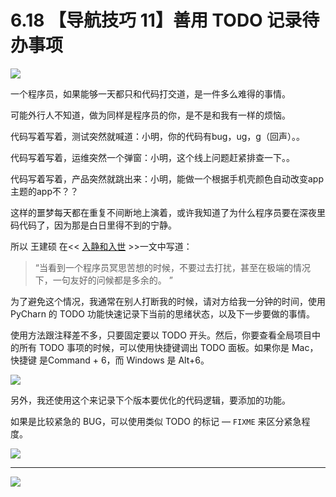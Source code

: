 # 6.18 【导航技巧 11】善用 TODO 记录待办事项

![](http://image.iswbm.com/20200804124133.png)

一个程序员，如果能够一天都只和代码打交道，是一件多么难得的事情。

可能外行人不知道，做为同样是程序员的你，是不是和我有一样的烦恼。

代码写着写着，测试突然就喊道：小明，你的代码有bug，ug，g（回声）。。

代码写着写着，运维突然一个弹窗：小明，这个线上问题赶紧排查一下。。

代码写着写着，产品突然就跳出来：小明，能做一个根据手机壳颜色自动改变app主题的app不？？

这样的噩梦每天都在重复不间断地上演着，或许我知道了为什么程序员要在深夜里码代码了，因为那是白日里得不到的宁静。

所以 王建硕 在<< [入静和入世](http://blog.jobbole.com/24682/) >>一文中写道：

> “当看到一个程序员冥思苦想的时候，不要过去打扰，甚至在极端的情况下，一句友好的问候都是多余的。 ”  

为了避免这个情况，我通常在别人打断我的时候，请对方给我一分钟的时间，使用PyCharn 的 TODO 功能快速记录下当前的思绪状态，以及下一步要做的事情。

使用方法跟注释差不多，只要固定要以 TODO 开头。然后，你要查看全局项目中的所有 TODO 事项的时候，可以使用快捷键调出 TODO 面板。如果你是 Mac， 快捷键 是Command + 6，而 Windows 是 Alt+6。

![](http://image.python-online.cn/20190616231649.png)

另外，我还使用这个来记录下个版本要优化的代码逻辑，要添加的功能。

如果是比较紧急的 BUG，可以使用类似 TODO 的标记 — `FIXME` 来区分紧急程度。

![](http://image.python-online.cn/20190616232527.png)



---

![](http://image.iswbm.com/20200607174235.png)
